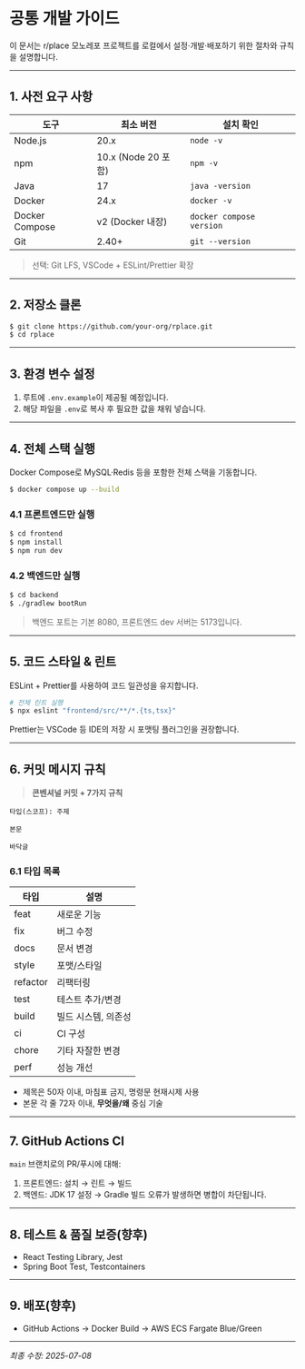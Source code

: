 # 공통 개발 가이드

이 문서는 r/place 모노레포 프로젝트를 로컬에서 설정·개발·배포하기 위한 절차와 규칙을 설명합니다.

---

## 1. 사전 요구 사항
| 도구 | 최소 버전 | 설치 확인 |
|------|-----------|-----------|
| Node.js | 20.x | `node -v` |
| npm | 10.x (Node 20 포함) | `npm -v` |
| Java | 17 | `java -version` |
| Docker | 24.x | `docker -v` |
| Docker Compose | v2 (Docker 내장) | `docker compose version` |
| Git | 2.40+ | `git --version` |

> 선택: Git LFS, VSCode + ESLint/Prettier 확장

---

## 2. 저장소 클론
```bash
$ git clone https://github.com/your-org/rplace.git
$ cd rplace
```

---

## 3. 환경 변수 설정
1. 루트에 `.env.example`이 제공될 예정입니다.
2. 해당 파일을 `.env`로 복사 후 필요한 값을 채워 넣습니다.

---

## 4. 전체 스택 실행
Docker Compose로 MySQL·Redis 등을 포함한 전체 스택을 기동합니다.
```bash
$ docker compose up --build
```

### 4.1 프론트엔드만 실행
```bash
$ cd frontend
$ npm install
$ npm run dev
```

### 4.2 백엔드만 실행
```bash
$ cd backend
$ ./gradlew bootRun
```

> 백엔드 포트는 기본 8080, 프론트엔드 dev 서버는 5173입니다.

---

## 5. 코드 스타일 & 린트
ESLint + Prettier를 사용하여 코드 일관성을 유지합니다.
```bash
# 전체 린트 실행
$ npx eslint "frontend/src/**/*.{ts,tsx}"
```
Prettier는 VSCode 등 IDE의 저장 시 포맷팅 플러그인을 권장합니다.

---

## 6. 커밋 메시지 규칙
> **콘벤셔널 커밋 + 7가지 규칙**

```
타입(스코프): 주제

본문

바닥글
```

### 6.1 타입 목록
| 타입 | 설명 |
|------|------|
| feat | 새로운 기능 |
| fix | 버그 수정 |
| docs | 문서 변경 |
| style | 포맷/스타일 |
| refactor | 리팩터링 |
| test | 테스트 추가/변경 |
| build | 빌드 시스템, 의존성 |
| ci | CI 구성 |
| chore | 기타 자잘한 변경 |
| perf | 성능 개선 |

- 제목은 50자 이내, 마침표 금지, 명령문 현재시제 사용
- 본문 각 줄 72자 이내, **무엇을/왜** 중심 기술

---

## 7. GitHub Actions CI
`main` 브랜치로의 PR/푸시에 대해:
1. 프론트엔드: 설치 → 린트 → 빌드
2. 백엔드: JDK 17 설정 → Gradle 빌드
오류가 발생하면 병합이 차단됩니다.

---

## 8. 테스트 & 품질 보증(향후)
- React Testing Library, Jest
- Spring Boot Test, Testcontainers

---

## 9. 배포(향후)
- GitHub Actions → Docker Build → AWS ECS Fargate Blue/Green

---

*최종 수정: 2025-07-08* 